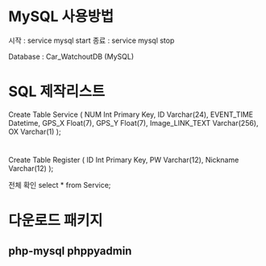 # MySQL 사용방법
시작 : service mysql start
종료 : service mysql stop

Database : Car_WatchoutDB (MySQL)
# SQL 제작리스트
Create Table Service (
	NUM Int Primary Key,
	ID Varchar(24),
	EVENT_TIME Datetime,
	GPS_X Float(7),
	GPS_Y Float(7),
	Image_LINK_TEXT Varchar(256),
	OX Varchar(1)
);
#
Create Table Register (
	ID Int Primary Key,
	PW Varchar(12),
	Nickname Varchar(12)
);

전체 확인
select * from Service;

#
# 다운로드 패키지
php-mysql
phppyadmin
--